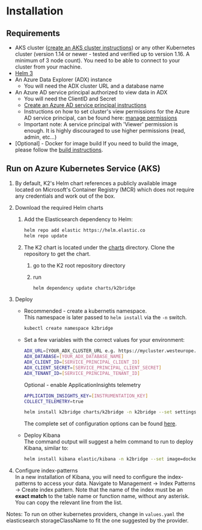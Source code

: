 # Installation

## Requirements

* AKS cluster ([create an AKS cluster instructions](https://docs.microsoft.com/en-us/azure/aks/kubernetes-walkthrough-portal#create-an-aks-cluster)) or any other Kubernetes cluster (version 1.14 or newer - tested and verified up to version 1.16. A minimum of 3 node count).
You need to be able to connect to your cluster from your machine.
* [Helm 3](https://github.com/helm/helm#install)
* An Azure Data Explorer (ADX) instance
    * You will need the ADX cluster URL and a database name
* An Azure AD service principal authorized to view data in ADX
    * You will need the ClientID and Secret
    * [Create an Azure AD service principal instructions](https://docs.microsoft.com/en-us/azure/active-directory/develop/howto-create-service-principal-portal#create-an-azure-active-directory-application)
    * Instructions on how to set cluster's view permissions for the Azure AD service principal, can be found here: [manage permissions](https://docs.microsoft.com/en-us/azure/data-explorer/manage-database-permissions#manage-permissions-in-the-azure-portal)
    * Important note: A service principal with 'Viewer' permission is enough. It is highly discouraged to use higher permissions (read, admin, etc...)
* [Optional] - Docker for image build
    If you need to build the image, please follow the [build instructions](./build.md).

## Run on Azure Kubernetes Service (AKS)

1. By default, K2's Helm chart references a publicly available image located on Microsoft's Container Registry (MCR) which does not require any credentials and work out of the box.

1. Download the required Helm charts

    1. Add the Elasticsearch dependency to Helm:

        ```sh
        helm repo add elastic https://helm.elastic.co
        helm repo update
        ```

    1. The K2 chart is located under the [charts](../charts) directory. Clone the repository to get the chart.

        1. go to the K2 root repository directory

        1. run

            ```sh
            helm dependency update charts/k2bridge
            ```

1. Deploy

    * Recommended - create a kubernetis namespace.  
         This namespace is later passed to `helm install` via the `-n` switch.

      ```sh
      kubectl create namespace k2bridge
      ```

    * Set a few variables with the correct values for your environment:

        ```sh
        ADX_URL=[YOUR_ADX_CLUSTER_URL e.g. https://mycluster.westeurope.kusto.windows.net]
        ADX_DATABASE=[YOUR_ADX_DATABASE_NAME]
        ADX_CLIENT_ID=[SERVICE_PRINCIPAL_CLIENT_ID]
        ADX_CLIENT_SECRET=[SERVICE_PRINCIPAL_CLIENT_SECRET]
        ADX_TENANT_ID=[SERVICE_PRINCIPAL_TENANT_ID]
        ```

        Optional - enable ApplicationInsights telemetry

        ```sh
        APPLICATION_INSIGHTS_KEY=[INSTRUMENTATION_KEY]
        COLLECT_TELEMETRY=true
        ```

        ```sh
        helm install k2bridge charts/k2bridge -n k2bridge --set settings.adxClusterUrl="$ADX_URL" --set settings.adxDefaultDatabaseName="$ADX_DATABASE" --set settings.aadClientId="$ADX_CLIENT_ID" --set settings.aadClientSecret="$ADX_CLIENT_SECRET" --set settings.aadTenantId="$ADX_TENANT_ID" [--set image.tag=7.16_latest] [--set settings.collectTelemetry=$COLLECT_TELEMETRY]
        ```

        The complete set of configuration options can be found [here](./configuration.md).

    * Deploy Kibana  
        The command output will suggest a helm command to run to deploy Kibana, similar to:

        ```sh
        helm install kibana elastic/kibana -n k2bridge --set image=docker.elastic.co/kibana/kibana-oss --set imageTag=7.10.2 --set elasticsearchHosts=http://k2bridge:8080
        ```

1. Configure index-patterns  
In a new installation of Kibana, you will need to configure the index-patterns to access your data.
Navigate to Management -> Index Patterns -> Create index pattern.
Note that the name of the index must be an **exact match** to the table name or function name, without any asterisk. You can copy the relevant line from the list.

Notes:
To run on other kubernetes providers, change in `values.yaml` the elasticsearch storageClassName to fit the one suggested by the provider.
